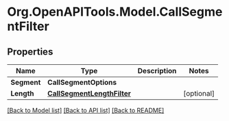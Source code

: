 
# Org.OpenAPITools.Model.CallSegmentFilter

## Properties

Name | Type | Description | Notes
------------ | ------------- | ------------- | -------------
**Segment** | **CallSegmentOptions** |  | 
**Length** | [**CallSegmentLengthFilter**](CallSegmentLengthFilter.md) |  | [optional] 

[[Back to Model list]](../README.md#documentation-for-models)
[[Back to API list]](../README.md#documentation-for-api-endpoints)
[[Back to README]](../README.md)

